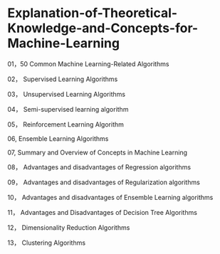 # Explanation-of-Theoretical-Knowledge-and-Concepts-for-Machine-Learning

01，50 Common Machine Learning-Related Algorithms

02， Supervised Learning Algorithms

03， Unsupervised Learning Algorithms

04， Semi-supervised learning algorithm

05， Reinforcement Learning Algorithm

06,  Ensemble Learning Algorithms

07,  Summary and Overview of Concepts in Machine Learning

08， Advantages and disadvantages of Regression algorithms

09， Advantages and disadvantages of Regularization algorithms

10， Advantages and disadvantages of Ensemble Learning algorithms

11， Advantages and Disadvantages of Decision Tree Algorithms

12， Dimensionality Reduction Algorithms

13， Clustering Algorithms

